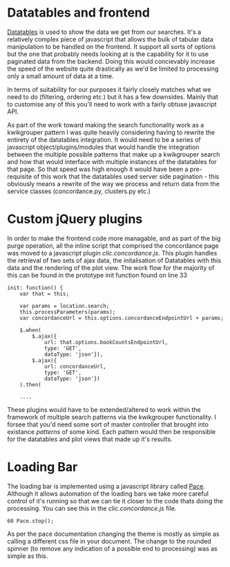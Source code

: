 Datatables and frontend
=======================

[Datatables](https://datatables.net) is used to show the data we get from our searches. It's a relatively complex piece of javascript that allows the bulk of tabular data manipulation to be handled on the frontend. It support all sorts of options but the one that probably needs looking at is the capability for it to use paginated data from the backend. Doing this would concievably increase the speed of the website quite drastically as we'd be limited to processing only a small amount of data at a time.

In terms of suitability for our purposes it fairly closely matches what we need to do (filtering, ordering etc.) but it has a few downsides. Mainly that to customise any of this you'll need to work with a fairly obtuse javascript API.

As part of the work toward making the search functionality work as a kwikgrouper pattern I was quite heavily considering having to rewrite the entirety of the datatables integration. It would need to be a series of javascript object/plugins/modules that would handle the integration between the multiple possible patterns that make up a kwikgrouper search and how that would interface with multiple instances of the datatables for that page. So that speed was high enough it would have been a pre-requisite of this work that the datatables used server side pagination - this obviously means a rewrite of the way we process and return data from the service classes (concordance.py, clusters.py etc.)

Custom jQuery plugins
=====================

In order to make the frontend code more managable, and as part of the big purge operation, all the inline script that comprised the concordance page was moved to a javascript plugin _clic.concordance.js_. This plugin handles the retrieval of two sets of ajax data, the initalisation of Datatables with this data and the rendering of the plot view. The work flow for the majority of this can be found in the prototype init function found on line 33

```
init: function() {
    var that = this;

    var params = location.search;
    this.processParameters(params);
    var concordanceUrl = this.options.concordanceEndpointUrl + params;

    $.when(
        $.ajax({
            url: that.options.bookCountsEndpointUrl,
            type: 'GET',
            dataType: 'json'}),
        $.ajax({
            url: concordanceUrl,
            type: 'GET',
            dataType: 'json'})
    ).then(

    ....
```

These plugins would have to be extended/altered to work within the framework of multiple search patterns via the kwikgrouper functionality. I forsee that you'd need some sort of master controller that brought into existance _patterns_ of some kind. Each pattern would then be responsible for the datatables and plot views that made up it's results.

Loading Bar
===========

The loading bar is implemented using a javascript library called [Pace](http://github.hubspot.com/pace/docs/welcome/). Although it allows automation of the loading bars we take more careful control of it's running so that we can tie it closer to the code thats doing the processing. You can see this in the _clic.concordance.js_ file.

```
60 Pace.stop();
```

As per the pace documentation changing the theme is mostly as simple as calling a different css file in your document. The change to the rounded spinner (to remove any indication of a possible end to processing) was as simple as this.
